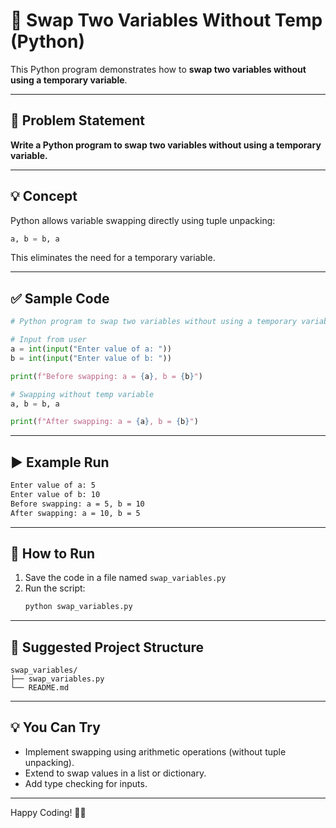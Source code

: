# 🔁 Swap Two Variables Without Temp (Python)

This Python program demonstrates how to **swap two variables without using a temporary variable**.

---

## 📌 Problem Statement

**Write a Python program to swap two variables without using a temporary variable.**

---

## 💡 Concept

Python allows variable swapping directly using tuple unpacking:

```python
a, b = b, a
```

This eliminates the need for a temporary variable.

---

## ✅ Sample Code

```python
# Python program to swap two variables without using a temporary variable

# Input from user
a = int(input("Enter value of a: "))
b = int(input("Enter value of b: "))

print(f"Before swapping: a = {a}, b = {b}")

# Swapping without temp variable
a, b = b, a

print(f"After swapping: a = {a}, b = {b}")
```

---

## ▶️ Example Run

```bash
Enter value of a: 5
Enter value of b: 10
Before swapping: a = 5, b = 10
After swapping: a = 10, b = 5
```

---

## 🚀 How to Run

1. Save the code in a file named `swap_variables.py`
2. Run the script:
   ```bash
   python swap_variables.py
   ```

---

## 📁 Suggested Project Structure

```
swap_variables/
├── swap_variables.py
└── README.md
```

---

## 💡 You Can Try

- Implement swapping using arithmetic operations (without tuple unpacking).
- Extend to swap values in a list or dictionary.
- Add type checking for inputs.

---

Happy Coding! 🔄🧠